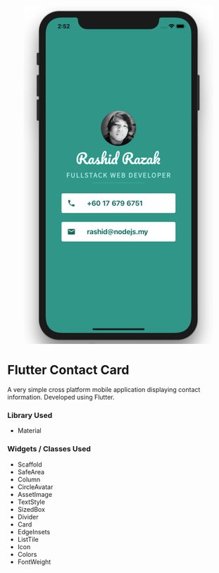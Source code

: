 <p align="center">
    <img src="readme-assets/flutter-contact-card.png" alt="Flutter Contact Card Screenshot">
 </p>

# Flutter Contact Card

A very simple cross platform mobile application displaying contact information. Developed using Flutter.

### Library Used

- Material

### Widgets / Classes Used

- Scaffold
- SafeArea
- Column
- CircleAvatar
- AssetImage
- TextStyle
- SizedBox
- Divider
- Card
- EdgeInsets
- ListTile
- Icon
- Colors
- FontWeight